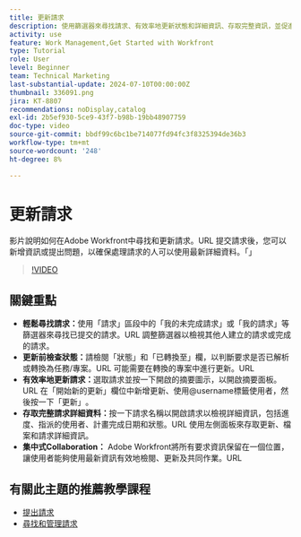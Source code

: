 ```yaml
---
title: 更新請求
description: 使用篩選器來尋找請求、有效率地更新狀態和詳細資訊、存取完整資訊，並促進集中式共同作業以簡化工作流程，藉此簡化Workfront中的請求管理。
activity: use
feature: Work Management,Get Started with Workfront
type: Tutorial
role: User
level: Beginner
team: Technical Marketing
last-substantial-update: 2024-07-10T00:00:00Z
thumbnail: 336091.png
jira: KT-8807
recommendations: noDisplay,catalog
exl-id: 2b5ef930-5ce9-43f7-b98b-19bb48907759
doc-type: video
source-git-commit: bbdf99c6bc1be714077fd94fc3f8325394de36b3
workflow-type: tm+mt
source-wordcount: '248'
ht-degree: 8%

---
```


# 更新請求

影片說明如何在Adobe Workfront中尋找和更新請求。&#x200B;URL 提交請求後，您可以新增資訊或提出問題，以確保處理請求的人可以使用最新詳細資料。「&#x200B;&#x200B;」

>[!VIDEO](https://video.tv.adobe.com/v/336091/?quality=12&learn=on&enablevpops=1)

## 關鍵重點

* **輕鬆尋找請求：**&#x200B;使用「請求」區段中的「我的未完成請求」或「我的請求」等篩選器來尋找已提交的請求。&#x200B;URL 調整篩選器以檢視其他人建立的請求或完成的請求。
* **更新前檢查狀態：**&#x200B;請檢閱「狀態」和「已轉換至」欄，以判斷要求是否已解析或轉換為任務/專案。&#x200B;URL 可能需要在轉換的專案中進行更新。&#x200B;URL
* **有效率地更新請求：**&#x200B;選取請求並按一下開啟的摘要圖示，以開啟摘要面板。&#x200B;URL 在「開始新的更新」欄位中新增更新、使用@username標籤使用者，然後按一下「更新」&#x200B;。
* **存取完整請求詳細資料：**&#x200B;按一下請求名稱以開啟請求以檢視詳細資訊，包括進度、指派的使用者、計畫完成日期和狀態。&#x200B;URL 使用左側面板來存取更新、檔案和請求詳細資訊。
* **集中式Collaboration：** Adobe Workfront將所有要求資訊保留在一個位置，讓使用者能夠使用最新資訊有效地檢閱、更新及共同作業。&#x200B;URL


## 有關此主題的推薦教學課程

* [提出請求](/help/manage-work/issues-requests/make-a-request.md)
* [尋找和管理請求](/help/manage-work/issues-requests/find-requests.md)
